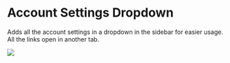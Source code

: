# Account Settings Dropdown

Adds all the account settings in a dropdown in the sidebar for easier usage. All the links open in another tab.

![](https://greasyfork.org/system/screenshots/screenshots/000/014/484/original/account-settings-dropdown.gif)
